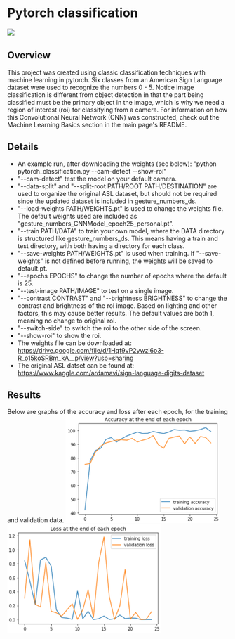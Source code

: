 # Pytorch classification
<img src="classification.gif">

## Overview
This project was created using classic  classification techniques with machine learning in pytorch.  Six classes from an American Sign Language dataset were used to recognize the numbers 0 - 5.  Notice image classification is different from object detection in that the part being classified must be the primary object in the image, which is why we need a region of interest (roi) for classifying from a camera.  For information on how this Convolutional Neural Network (CNN) was constructed, check out the Machine Learning Basics section in the main page's README.

## Details
- An example run, after downloading the weights (see below): "python pytorch_classification.py --cam-detect --show-roi"
- "--cam-detect" test the model on your default camera.
- "--data-split" and "--split-root PATH/ROOT PATH/DESTINATION" are used to organize the original ASL dataset, but should not be required since the updated dataset is included in gesture_numbers_ds.
- "--load-weights PATH/WEIGHTS.pt" is used to change the weights file. The default weights used are included as "gesture_numbers_CNNModel_epoch25_personal.pt".
- "--train PATH/DATA" to train your own model, where the DATA directory is structured like gesture_numbers_ds. This means having a train and test directory, with both having a directory for each class.
- "--save-weights PATH/WEIGHTS.pt" is used when training. If "--save-weights" is not defined before running, the weights will be saved to default.pt.
- "--epochs EPOCHS" to change the number of epochs where the default is 25.
- "--test-image PATH/IMAGE" to test on a single image.
- "--contrast CONTRAST" and "--brightness BRIGHTNESS" to change the contrast and brightness of the roi image. Based on lighting and other factors, this may cause better results.  The default values are both 1, meaning no change to original roi.
- "--switch-side" to switch the roi to the other side of the screen.
- "--show-roi" to show the roi.
- The weights file can be downloaded at: https://drive.google.com/file/d/1Hqf9vP2ywzi6o3-R_o15koSRBm_kA__p/view?usp=sharing
- The original ASL datset can be found at: https://www.kaggle.com/ardamavi/sign-language-digits-dataset

## Results
Below are graphs of the accuracy and loss after each epoch, for the training and validation data.
<img src="Accuracy.png" width='350'> <img src="Loss.png" width='350'>
